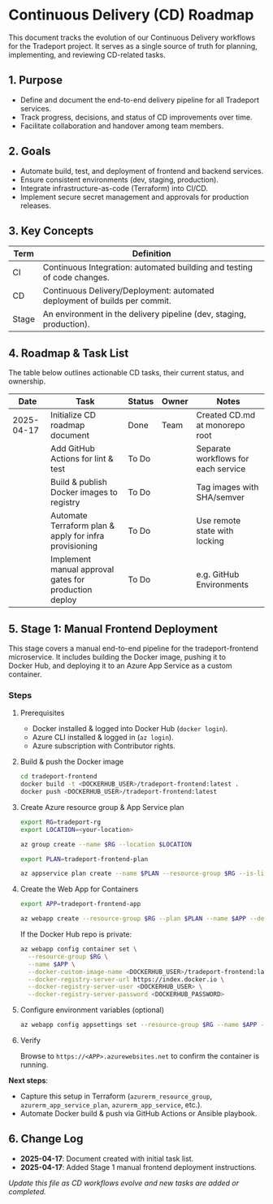 # Continuous Delivery (CD) Roadmap

This document tracks the evolution of our Continuous Delivery workflows for the Tradeport project. It serves as a single source of truth for planning, implementing, and reviewing CD-related tasks.

## 1. Purpose

- Define and document the end-to-end delivery pipeline for all Tradeport services.
- Track progress, decisions, and status of CD improvements over time.
- Facilitate collaboration and handover among team members.

## 2. Goals

- Automate build, test, and deployment of frontend and backend services.
- Ensure consistent environments (dev, staging, production).
- Integrate infrastructure-as-code (Terraform) into CI/CD.
- Implement secure secret management and approvals for production releases.

## 3. Key Concepts

| Term  | Definition                                                                 |
| ----- | -------------------------------------------------------------------------- |
| CI    | Continuous Integration: automated building and testing of code changes.    |
| CD    | Continuous Delivery/Deployment: automated deployment of builds per commit. |
| Stage | An environment in the delivery pipeline (dev, staging, production).        |

## 4. Roadmap & Task List

The table below outlines actionable CD tasks, their current status, and ownership.

| Date       | Task                                                   | Status | Owner | Notes                               |
| ---------- | ------------------------------------------------------ | ------ | ----- | ----------------------------------- |
| 2025-04-17 | Initialize CD roadmap document                         | Done   | Team  | Created CD.md at monorepo root      |
|            | Add GitHub Actions for lint & test                     | To Do  |       | Separate workflows for each service |
|            | Build & publish Docker images to registry              | To Do  |       | Tag images with SHA/semver          |
|            | Automate Terraform plan & apply for infra provisioning | To Do  |       | Use remote state with locking       |
|            | Implement manual approval gates for production deploy  | To Do  |       | e.g. GitHub Environments            |

 ## 5. Stage 1: Manual Frontend Deployment

 This stage covers a manual end-to-end pipeline for the tradeport-frontend microservice. It includes building the Docker image, pushing it to Docker Hub, and deploying it to an Azure App Service as a custom container.

 ### Steps

1. Prerequisites

   - Docker installed & logged into Docker Hub (`docker login`).
   - Azure CLI installed & logged in (`az login`).
   - Azure subscription with Contributor rights.

2. Build & push the Docker image

   ```bash
   cd tradeport-frontend
   docker build -t <DOCKERHUB_USER>/tradeport-frontend:latest .
   docker push <DOCKERHUB_USER>/tradeport-frontend:latest
   ```

3. Create Azure resource group & App Service plan

   ```bash
   export RG=tradeport-rg
   export LOCATION=<your-location>

   az group create --name $RG --location $LOCATION

   export PLAN=tradeport-frontend-plan

   az appservice plan create --name $PLAN --resource-group $RG --is-linux --sku B1
   ```

4. Create the Web App for Containers

   ```bash
   export APP=tradeport-frontend-app

   az webapp create --resource-group $RG --plan $PLAN --name $APP --deployment-container-image-name <DOCKERHUB_USER>/tradeport-frontend:latest
   ```

   If the Docker Hub repo is private:

   ```bash
   az webapp config container set \
     --resource-group $RG \
     --name $APP \
     --docker-custom-image-name <DOCKERHUB_USER>/tradeport-frontend:latest \
     --docker-registry-server-url https://index.docker.io \
     --docker-registry-server-user <DOCKERHUB_USER> \
     --docker-registry-server-password <DOCKERHUB_PASSWORD>
   ```

5. Configure environment variables (optional)

   ```bash
   az webapp config appsettings set --resource-group $RG --name $APP --settings REACT_APP_API_URL=https://<your-api>.azurewebsites.net
   ```

6. Verify

   Browse to `https://<APP>.azurewebsites.net` to confirm the container is running.

**Next steps**:

- Capture this setup in Terraform (`azurerm_resource_group`, `azurerm_app_service_plan`, `azurerm_app_service`, etc.).
- Automate Docker build & push via GitHub Actions or Ansible playbook.

 ## 6. Change Log

 - **2025-04-17**: Document created with initial task list.
 - **2025-04-17**: Added Stage 1 manual frontend deployment instructions.

_Update this file as CD workflows evolve and new tasks are added or completed._
